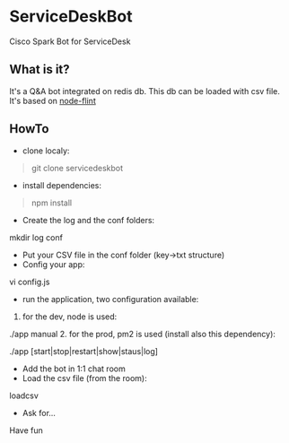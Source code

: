# ServiceDeskBot
Cisco Spark Bot for ServiceDesk
## What is it?
It's a Q&A bot integrated on redis db.
This db can be loaded with csv file.
It's based on [node-flint](https://github.com/flint-bot/flint)
## HowTo
* clone localy: 

> git clone servicedeskbot
* install dependencies:

> npm install
* Create the log and the conf folders:

mkdir log conf
* Put your CSV file in the conf folder (key->txt structure)
* Config your app:

vi config.js
* run the application, two configuration available:
1. for the dev, node is used:

./app manual
2. for the prod, pm2 is used (install also this dependency):

./app [start|stop|restart|show|staus|log]
* Add the bot in 1:1 chat room
* Load the csv file (from the room):

loadcsv
* Ask for...


Have fun
